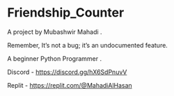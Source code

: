 # Friendship_Counter

A project by Mubashwir Mahadi .

Remember, It’s not a bug; it’s an undocumented feature.

A beginner Python Programmer .

Discord - https://discord.gg/hX6SdPnuvV

Replit - https://replit.com/@MahadiAlHasan
